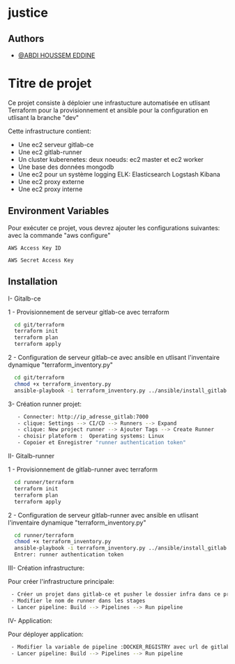 # justice
## Authors

- [@ABDI HOUSSEM EDDINE](https://github.com/hou85)


# Titre de projet

Ce projet consiste à déploier une infrastucture automatisée en utlisant Terraform pour la provisionnement et ansible pour la configuration en utlisant la branche "dev"

Cette infrastructure contient:
- Une ec2 serveur gitlab-ce 
- Une ec2 gitlab-runner
- Un cluster kuberenetes: deux noeuds: ec2 master et ec2 worker
- Une base des données mongodb
- Une ec2 pour un système logging ELK: Elasticsearch Logstash Kibana
- Une ec2 proxy externe
- Une ec2 proxy interne




## Environment Variables

Pour exécuter ce projet, vous devrez ajouter les configurations suivantes: avec la commande "aws configure"

`AWS Access Key ID`

`AWS Secret Access Key`


## Installation

I- Gitalb-ce

1 - Provisionnement de serveur gitlab-ce avec terraform

```bash
  cd git/terraform
  terraform init
  terraform plan
  terraform apply
```

2 - Configuration de serveur gitlab-ce avec ansible en utlisant l'inventaire dynamique "terraform_inventory.py"

```bash
  cd git/terraform
  chmod +x terraform_inventory.py
  ansible-playbook -i terraform_inventory.py ../ansible/install_gitlab.yml
```
3- Création runner projet: 
```bash
   - Connecter: http://ip_adresse_gitlab:7000   
   - clique: Settings --> CI/CD --> Runners --> Expand
   - clique: New project runner --> Ajouter Tags --> Create Runner
   - choisir plateform :  Operating systems: Linux
   - Copoier et Enregistrer "runner authentication token"
```


II- Gitalb-runner

1 - Provisionnement de gitlab-runner avec terraform

```bash
  cd runner/terraform
  terraform init
  terraform plan
  terraform apply
```

2 - Configuration de serveur gitlab-runner avec ansible en utlisant l'inventaire dynamique "terraform_inventory.py"

```bash
  cd runner/terraform
  chmod +x terraform_inventory.py
  ansible-playbook -i terraform_inventory.py ../ansible/install_gitlab.yml
  Entrer: runner authentication token
```

III- Création infrastructure:

Pour créer l'infrastructure principale:
```bash
 - Créer un projet dans gitlab-ce et pusher le dossier infra dans ce projet
 - Modifier le nom de runner dans les stages
 - Lancer pipeline: Build --> Pipelines --> Run pipeline
```


IV- Application:

Pour déployer application: 
```bash
 - Modifier la variable de pipeline :DOCKER_REGISTRY avec url de gitlab-ce 
 - Lancer pipeline: Build --> Pipelines --> Run pipeline
```
